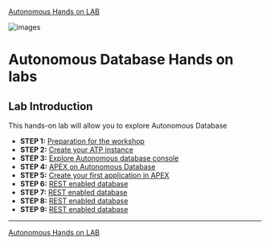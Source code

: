 [Autonomous Hands on LAB](/README.md)

![images](/images/step1/0.welcome.PNG)

# Autonomous Database Hands on labs #
## Lab Introduction

This hands-on lab will allow you to explore Autonomous Database

- **STEP 1:** [Preparation for the workshop](step1.md)
- **STEP 2:** [Create your ATP instance](step2.md)
- **STEP 3:** [Explore Autonomous database console](step3.md)
- **STEP 4:** [APEX on Autonomous Database](step4.md)
- **STEP 5:** [Create your first application in APEX](step5.md)
- **STEP 6:** [REST enabled database](step6.md)
- **STEP 7:** [REST enabled database](step6.md)
- **STEP 8:** [REST enabled database](step6.md)
- **STEP 9:** [REST enabled database](step6.md)

---

[Autonomous Hands on LAB](/README.md)
